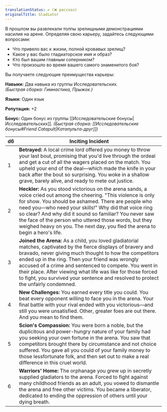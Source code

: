 ```yaml
---
translationStatus: ✔️ (❌ рассказ)
originalTitle: Gladiator
---
```

В прошлом вы развлекали толпы зрелищными демонстрациями насилия на арене. Определяя свою карьеру, задайтесь следующими вопросами:
- Что привело вас к жизни, полной кровавых зрелищ?    
- Какое у вас было гладиаторское имя и образ?    
- Кто был вашим главным соперником?    
- Что произошло во время вашего самого знаменитого боя?

Вы получаете следующие преимущества карьеры:

**Навыки:** Два навыка из группы Исследовательских.  
_(Быстрая сборка: Гимнастика, Прыжок.)_

**Языки:** Один язык

**Репутация:** +2

**Бонус:** Один бонус из группы [[Исследовательские бонусы|Исследовательских]]. 
_(Быстрая сборка: [[Исследовательские бонусы#Friend Catapult|Катапульта-друг]])_

| d6  | Inciting Incident                                                                                                                                                                                                                                                                                                                                                                                                                            |
| --- | -------------------------------------------------------------------------------------------------------------------------------------------------------------------------------------------------------------------------------------------------------------------------------------------------------------------------------------------------------------------------------------------------------------------------------------------- |
| 1   | **Betrayed:** A local crime lord offered you money to throw your last bout, promising that you'd live through the ordeal and get a cut of all the wagers placed on the match. You upheld your end of the deal—which made the knife in your back after the bout so surprising. You woke in a shallow grave, barely alive, and ready to mete out justice.                                                                                      |
| 2   | **Heckler:** As you stood victorious on the arena sands, a voice cried out among the cheering. "This violence is only for show. You should be ashamed. There are people who need you—who need your skills!" Why did that voice ring so clear? And why did it sound so familiar? You never saw the face of the person who uttered those words, but they weighed heavy on you. The next day, you fled the arena to begin a hero's life.        |
| 3   | **Joined the Arena:** As a child, you loved gladiatorial matches, captivated by the fierce displays of bravery and bravado, never giving much thought to how the competitors ended up in the ring. Then your friend was wrongly accused of a crime and sentenced to compete. You went in their place. After viewing what life was like for those forced to fight, you survived your sentence and resolved to protect the unfairly condemned. |
| 4   | **New Challenges:** You earned every title you could. You beat every opponent willing to face you in the arena. Your final battle with your rival ended with you victorious—and still you were unsatisfied. Other, greater foes are out there. And you mean to find them.                                                                                                                                                                    |
| 5   | **Scion's Compassion:** You were born a noble, but the duplicitous and power-hungry nature of your family had you seeking your own fortune in the arena. You saw that competitors brought there by circumstance and not choice suffered. You gave all you could of your family money to those lessfortunate folk, and then set out to make a real difference in this cruel world.                                                            |
| 6   | **Warriors' Home:** The orphanage you grew up in secretly supplied gladiators to the arena. Forced to fight against many childhood friends as an adult, you vowed to dismantle the arena and free other victims. You became a liberator, dedicated to ending the oppression of others until your dying breath.                                                                                                                               |

